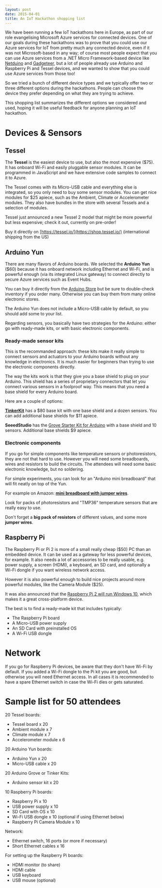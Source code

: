 ```yaml
---
layout: post
date: 2015-04-01
title: An IoT Hackathon shopping list
---
```


We have been running a few IoT hackathons here in Europe, as part of our role evangelising Microsoft Azure services for connected devices. One of our goals during these hackathons was to prove that you could use our Azure services for IoT from pretty much any connected device, even if it was not Microsoft-based in any way; of course most people expect that you can use Azure services from a .NET Micro Framework-based device like [Netduino](http://www.netduino.com/) and [Gadgeteer](https://www.ghielectronics.com/technologies/gadgeteer), but a lot of people already use Arduino and Raspberry Pi and Tessel devices, and we wanted to show that you could use Azure services from those too!

So we tried a bunch of different device types and we typically offer two or three different options during the hackathons. People can choose the device they prefer depending on what they are trying to achieve.

This shopping list summarizes the different options we considered and used, hoping it will be useful feedback for anyone planning an IoT hackathon.

# Devices & Sensors

## Tessel

The **Tessel** is the easiest device to use, but also the most expensive ($75). It has onboard Wi-Fi and easily pluggable sensor modules. It can be programmed in JavaScript and we have extensive code samples to connect it to Azure.

The Tessel comes with its Micro-USB cable and everything else is integrated, so you only need to buy some sensor modules. You can get nice modules for $25 apiece, such as the Ambient, Climate or Accelerometer modules. They also have bundles in the store with several Tessels and a selection of modules.

Tessel just announced a new Tessel 2 model that might be more powerful but less expensive; check it out, currently on pre-order!

Buy it directly on [https://tessel.io/](https://shop.tessel.io/) (international shipping from the US)

## Arduino Yun

There are many flavors of Arduino boards. We selected the **Arduino Yun** ($60) because it has onboard network including Ethernet and Wi-Fi, and is powerful enough (via its integrated Linux gateway) to connect directly to secure Azure services such as Event Hubs.

You can buy it directly from the [Arduino Store](http://store.arduino.cc/) but be sure to double-check inventory if you order many. Otherwise you can buy them from many online electronic stores.

The Arduino Yun does not include a Micro-USB cable by default, so you should add some to your list.

Regarding sensors, you basically have two strategies for the Arduino: either go with ready-made kits, or with basic electronic components.

### Ready-made sensor kits

This is the recommanded approach: these kits make it really simple to connect sensors and actuators to your Arduino boards without any knowledge in electronics. It is much easier for beginners than trying to use the electronic components directly.

The way the kits work is that they give you a base shield to plug on your Arduino. This shield has a series of proprietary connectors that let you connect various sensors in a foolproof way. This means that you need a base shield for every Arduino board.

Here are a couple of options:

**[TinkerKit](http://store.arduino.cc/category/16)** has a $80 base kit with one base shield and a dozen sensors. You can add additional base shields for $11 apiece.

**SeeedStudio** has the [Grove Starter Kit for Arduino](http://www.seeedstudio.com/depot/Grove-Starter-Kit-for-Arduino-p-1855.html) with a base shield and 10 sensors. Additional base shields $9 apiece.

### Electronic components

If you go for simple components like temperature sensors or photoresistors, they are not that hard to use. However you will need some breadboards, wires and resistors to build the circuits. The attendees will need some basic electronic knowledge, but no soldering.

For simple experiments, you can look for an "Arduino mini breadboard" that will fit neatly on top of the Yun.

For example on Amazon: **[mini breadboard with jumper wires](http://www.amazon.com/microtivity-170-point-Breadboard-Arduino-Jumper/dp/B004RXINEG/ref=sr_1_2?ie=UTF8&qid=1423814684&sr=8-2&keywords=arduino+mini+breadboard)**.

Look for packs of photoresistors and "TMP36" temperature sensors that are really easy to use.

Don't forget a **big pack of resistors** of different values, and some more **jumper wires**.

## Raspberry Pi

The Raspberry Pi or Pi 2 is more of a small really cheap ($50) PC than an embedded device. It can be used as a gateway for less powerful devices, for example. It also needs a lot of accessories to be really usable, e.g. power supply, a screen (HDMI), a keyboard, an SD card, and optionally a Wi-Fi dongle if you want wireless network access.

However it is also powerful enough to build nice projects around more powerful modules, like the Camera Module ($25).

It was also announced that the [Raspberry Pi 2 will run Windows 10](https://dev.windows.com/en-us/featured/raspberrypi2support), which makes it a great cross-platform device.

The best is to find a ready-made kit that includes typically:

- The Raspberry Pi board
- A Micro-USB power supply
- An SD Card with preinstalled OS
- A Wi-Fi USB dongle

# Network

If you go for Raspberry Pi devices, be aware that they don't have Wi-Fi by default. If you added a Wi-Fi dongle to the Pi kit you are good, but otherwise you will need Ethernet access. In all cases it is recommended to have a spare Ethernet switch in case the Wi-Fi dies or gets saturated.

# Sample list for 50 attendees

20 Tessel boards:

- Tessel board x 20
- Ambient module x 7
- Climate module x 7
- Accelerometer module x 6

20 Arduino Yun boards:

- Arduino Yun x 20
- Micro-USB cable x 20

20 Arduino Grove or Tinker Kits:

- Arduino sensor kit x 20

10 Raspberry Pi boards:

- Raspberry Pi x 10
- USB power supply x 10
- SD Card with OS x 10
- Wi-Fi USB dongle x 10 (optional if using Ethernet below)
- Raspberry Pi Camera Module x 10

Network:

- Ethernet switch, 16 ports (or more if necessary)
- Short Ethernet cables x 16

For setting up the Raspberry Pi boards:

- HDMI monitor (to share)
- HDMI cable
- USB keyboard
- USB mouse (optional)
